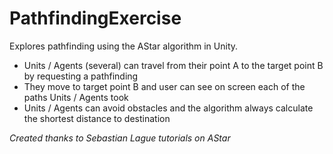 # PathfindingExercise
 Explores pathfinding using the AStar algorithm in Unity.
 - Units / Agents (several) can travel from their point A to the target point B by requesting a pathfinding
 - They move to target point B and user can see on screen each of the paths Units / Agents took
 - Units / Agents can avoid obstacles and the algorithm always calculate the shortest distance to destination
 
 *Created thanks to Sebastian Lague tutorials on AStar*
